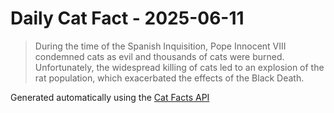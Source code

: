 # Daily Cat Fact - 2025-06-11

> During the time of the Spanish Inquisition, Pope Innocent VIII condemned cats as evil and thousands of cats were burned. Unfortunately, the widespread killing of cats led to an explosion of the rat population, which exacerbated the effects of the Black Death.

Generated automatically using the [Cat Facts API](https://catfact.ninja)
